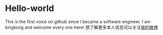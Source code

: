 # Hello-world
This is the first voice on github since I became a software engineer.
I am  kingkong and welcome every one here!
想了解更多本人信息可以关注[我的微博](http://weibo.com/ttarticle/p/show?id=2309404022462022034559)
